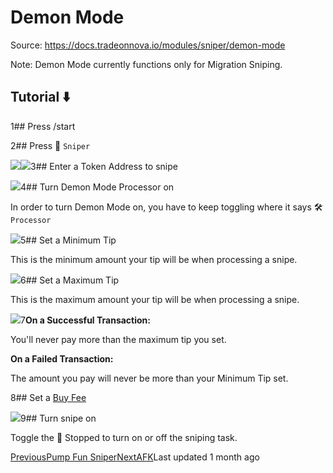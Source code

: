 
# Demon Mode

Source: https://docs.tradeonnova.io/modules/sniper/demon-mode

Note: Demon Mode currently functions only for Migration Sniping.

## Tutorial ⬇️

1## Press /start

2## Press 🎯 `Sniper`

![](https://docs.tradeonnova.io/~gitbook/image?url=https%3A%2F%2F4236464353-files.gitbook.io%2F%7E%2Ffiles%2Fv0%2Fb%2Fgitbook-x-prod.appspot.com%2Fo%2Fspaces%252Fl8u9aRxJqF2OG1CZlufP%252Fuploads%252F4e4kOJSP4tWmYZfR46sT%252FScreenshot%25202025-02-08%2520at%252014.49.34.png%3Falt%3Dmedia%26token%3Dd1bc86d2-9224-45eb-9399-5b26d7c2227b&width=768&dpr=4&quality=100&sign=4bb85843&sv=2)![](https://docs.tradeonnova.io/~gitbook/image?url=https%3A%2F%2F4236464353-files.gitbook.io%2F%7E%2Ffiles%2Fv0%2Fb%2Fgitbook-x-prod.appspot.com%2Fo%2Fspaces%252Fl8u9aRxJqF2OG1CZlufP%252Fuploads%252FA1MYyHp6TiKux67HF64z%252FScreenshot%25202025-02-08%2520at%252014.50.38.png%3Falt%3Dmedia%26token%3D11bfa9a2-a832-4f62-bb11-ca654e449263&width=768&dpr=4&quality=100&sign=54613076&sv=2)3## Enter a Token Address to snipe

![](https://docs.tradeonnova.io/~gitbook/image?url=https%3A%2F%2F4236464353-files.gitbook.io%2F%7E%2Ffiles%2Fv0%2Fb%2Fgitbook-x-prod.appspot.com%2Fo%2Fspaces%252Fl8u9aRxJqF2OG1CZlufP%252Fuploads%252FGR78Bdi9phqLJE4FlM7Y%252FScreenshot%25202025-02-08%2520at%252014.49.57.png%3Falt%3Dmedia%26token%3Dbe9f5484-e0e2-48b1-a13b-af363db865e5&width=768&dpr=4&quality=100&sign=d4a47ca3&sv=2)4## Turn Demon Mode Processor on

In order to turn Demon Mode on, you have to keep toggling where it says 🛠️`Processor`

![](https://docs.tradeonnova.io/~gitbook/image?url=https%3A%2F%2F4236464353-files.gitbook.io%2F%7E%2Ffiles%2Fv0%2Fb%2Fgitbook-x-prod.appspot.com%2Fo%2Fspaces%252Fl8u9aRxJqF2OG1CZlufP%252Fuploads%252FNlBCvq8zbeq2T14h6cRG%252FScreenshot%25202025-02-08%2520at%252014.51.01.png%3Falt%3Dmedia%26token%3D09a19a42-d35f-49d1-8463-a4508c4241cd&width=768&dpr=4&quality=100&sign=d86029ab&sv=2)5## Set a Minimum Tip

This is the minimum amount your tip will be when processing a snipe.

![](https://docs.tradeonnova.io/~gitbook/image?url=https%3A%2F%2F4236464353-files.gitbook.io%2F%7E%2Ffiles%2Fv0%2Fb%2Fgitbook-x-prod.appspot.com%2Fo%2Fspaces%252Fl8u9aRxJqF2OG1CZlufP%252Fuploads%252F9Q7MgGG8hJAD1OkmxTdL%252FScreenshot%25202025-02-08%2520at%252014.51.28.png%3Falt%3Dmedia%26token%3Df6b36365-13c3-4133-b145-bcedc48a2f6c&width=768&dpr=4&quality=100&sign=ddfc9c79&sv=2)6## Set a Maximum Tip

This is the maximum amount your tip will be when processing a snipe.

![](https://docs.tradeonnova.io/~gitbook/image?url=https%3A%2F%2F4236464353-files.gitbook.io%2F%7E%2Ffiles%2Fv0%2Fb%2Fgitbook-x-prod.appspot.com%2Fo%2Fspaces%252Fl8u9aRxJqF2OG1CZlufP%252Fuploads%252FkOeyaqN5MQENGQiQc2y4%252FScreenshot%25202025-02-08%2520at%252014.51.57.png%3Falt%3Dmedia%26token%3D6f0499ce-2e4c-4211-8c2c-da3b1ff9f91b&width=768&dpr=4&quality=100&sign=700204b6&sv=2)7**On a Successful Transaction:** 

You'll never pay more than the maximum tip you set.

**On a Failed Transaction:**

The amount you pay will never be more than your Minimum Tip set.

8## Set a [Buy Fee](/welcome/faq)

![](https://docs.tradeonnova.io/~gitbook/image?url=https%3A%2F%2F4236464353-files.gitbook.io%2F%7E%2Ffiles%2Fv0%2Fb%2Fgitbook-x-prod.appspot.com%2Fo%2Fspaces%252Fl8u9aRxJqF2OG1CZlufP%252Fuploads%252FgRHExbdX8tdWgOuDL3I0%252FScreenshot%25202025-02-08%2520at%252014.52.14.png%3Falt%3Dmedia%26token%3D0c27f00a-6020-452e-9717-f06aaee13399&width=768&dpr=4&quality=100&sign=e3790bc6&sv=2)9## Turn snipe on

Toggle the 🔴 Stopped to turn on or off the sniping task.

[PreviousPump Fun Sniper](/modules/sniper/pump-fun-sniper)[NextAFK](/modules/afk)Last updated 1 month ago
